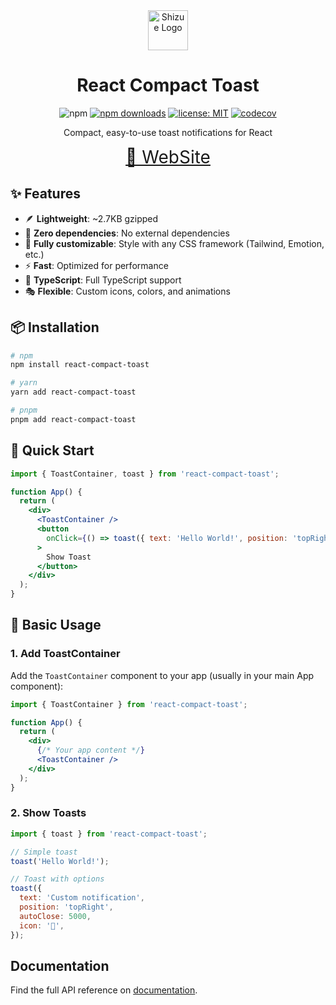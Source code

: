 
<div align="center">
  <img src="https://github.com/user-attachments/assets/e709a9fc-de08-4f64-9312-9c2011a6e17f" alt="Shizue Logo" width="64" />
  <h1>React Compact Toast</h1>
  <div align="center">

![npm](https://img.shields.io/npm/v/react-compact-toast.svg?logo=npm)
[![npm downloads](https://img.shields.io/npm/dt/react-compact-toast.svg?color=yellow)](https://npmjs.com/package/react-compact-toast)
[![license: MIT](https://img.shields.io/badge/license-MIT-blue.svg)](https://opensource.org/licenses/MIT)
[![codecov](https://codecov.io/gh/m2na7/react-compact-toast/graph/badge.svg?token=YWV9W9GTVN)](https://codecov.io/gh/m2na7/react-compact-toast)


</div>
  <p>Compact, easy-to-use toast notifications for React</p>
</div>

<div align="center">
  <p>
    <a style="font-size: 28px" href="https://react-compact-toast.vercel.app">
      🍞 WebSite 
    </a>
  </p>
</div>


## ✨ Features

- 🪶 **Lightweight**: ~2.7KB gzipped
- 🎯 **Zero dependencies**: No external dependencies
- 🎨 **Fully customizable**: Style with any CSS framework (Tailwind, Emotion, etc.)
- ⚡ **Fast**: Optimized for performance
- 🔧 **TypeScript**: Full TypeScript support
- 🎭 **Flexible**: Custom icons, colors, and animations

## 📦 Installation

```bash
# npm
npm install react-compact-toast

# yarn
yarn add react-compact-toast

# pnpm
pnpm add react-compact-toast
```

## 🚀 Quick Start

```jsx
import { ToastContainer, toast } from 'react-compact-toast';

function App() {
  return (
    <div>
      <ToastContainer />
      <button
        onClick={() => toast({ text: 'Hello World!', position: 'topRight' })}
      >
        Show Toast
      </button>
    </div>
  );
}
```

## 📖 Basic Usage

### 1. Add ToastContainer

Add the `ToastContainer` component to your app (usually in your main App component):

```jsx
import { ToastContainer } from 'react-compact-toast';

function App() {
  return (
    <div>
      {/* Your app content */}
      <ToastContainer />
    </div>
  );
}
```

### 2. Show Toasts

```jsx
import { toast } from 'react-compact-toast';

// Simple toast
toast('Hello World!');

// Toast with options
toast({
  text: 'Custom notification',
  position: 'topRight',
  autoClose: 5000,
  icon: '🎉',
});
```

## Documentation

Find the full API reference on [documentation](https://react-compact-toast.vercel.app/docs).
